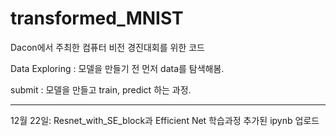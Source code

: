 # transformed_MNIST
Dacon에서 주최한 컴퓨터 비전 경진대회를 위한 코드

Data Exploring : 모델을 만들기 전 먼저 data를 탐색해봄.

submit : 모델을 만들고 train, predict 하는 과정.

------------------------------------
12월 22일: Resnet_with_SE_block과 Efficient Net 학습과정 추가된 ipynb 업로드

